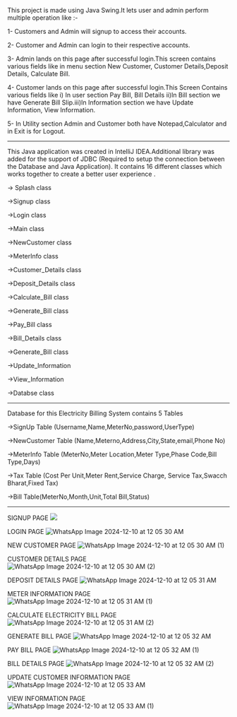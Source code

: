  This project is made using Java Swing.It lets user and admin perform multiple operation like :- 

1- Customers and Admin will signup to access their accounts.

2- Customer and Admin can login to their respective accounts.

3- Admin lands on this page after successful login.This screen contains various fields like in menu section New Customer, Customer Details,Deposit Details, Calculate Bill.

4- Customer lands on this page after successful login.This Screen Contains various fields like  i) In user section Pay Bill, Bill Details ii)In Bill section we have Generate Bill
Slip.iii)In Information section we have Update Information, View Information.

5- In Utility section Admin and Customer both have Notepad,Calculator and in Exit is for Logout.

----------------------------------------------------------------------------------------------------------------------------

This Java application was created in IntelliJ IDEA.Additional library was added for the support of JDBC (Required to setup the connection between the Database and Java Application). It contains 16 different classes which works together to create a better user experience .

-> Splash class

->Signup class

->Login class

->Main class

->NewCustomer class

->MeterInfo class

->Customer_Details class

->Deposit_Details class

->Calculate_Bill class

->Generate_Bill class

->Pay_Bill class

->Bill_Details class

->Generate_Bill class

->Update_Information

->View_Information

->Databse class

---------------------------------------------------------------------------------------------------------------------------------

Database for this Electricity Billing System contains 5 Tables

->SignUp Table (Username,Name,MeterNo,password,UserType)

->NewCustomer Table (Name,Meterno,Address,City,State,email,Phone No)

->MeterInfo Table (MeterNo,Meter Location,Meter Type,Phase Code,Bill Type,Days)

->Tax Table (Cost Per Unit,Meter Rent,Service Charge, Service Tax,Swacch Bharat,Fixed Tax)

->Bill Table(MeterNo,Month,Unit,Total Bill,Status)

--------------------------------------------------------------------------------------------------------------------------------------------------------------

SIGNUP PAGE
![](https://github.com/user-attachments/assets/31218345-43cb-4553-8aeb-afbf24c98747)

LOGIN PAGE
![WhatsApp Image 2024-12-10 at 12 05 30 AM](https://github.com/user-attachments/assets/aa577783-567a-464b-9395-51ad3faab2d7)

NEW CUSTOMER PAGE
![WhatsApp Image 2024-12-10 at 12 05 30 AM (1)](https://github.com/user-attachments/assets/50f0d503-b630-4145-9b01-88fdef44f722)

CUSTOMER DETAILS PAGE
![WhatsApp Image 2024-12-10 at 12 05 30 AM (2)](https://github.com/user-attachments/assets/fa5e2321-5d60-488f-ac7d-c9e6e83d7d73)

DEPOSIT DETAILS PAGE
![WhatsApp Image 2024-12-10 at 12 05 31 AM](https://github.com/user-attachments/assets/2497868b-7e71-485b-8a2c-d69fe9ce8a7a)

METER INFORMATION PAGE
![WhatsApp Image 2024-12-10 at 12 05 31 AM (1)](https://github.com/user-attachments/assets/4ea0bf78-b32d-4f14-b125-9a2e21f175fc)

CALCULATE ELECTRICITY BILL PAGE
![WhatsApp Image 2024-12-10 at 12 05 31 AM (2)](https://github.com/user-attachments/assets/9ec2f770-bed9-4ef2-953c-6888b1cbe71c)

GENERATE BILL PAGE
![WhatsApp Image 2024-12-10 at 12 05 32 AM](https://github.com/user-attachments/assets/adaf6c38-a0aa-4b50-b31f-5532d6c435c7)

PAY BILL PAGE
![WhatsApp Image 2024-12-10 at 12 05 32 AM (1)](https://github.com/user-attachments/assets/140530d9-3f5f-42b6-a25f-3b414820daff)

BILL DETAILS PAGE
![WhatsApp Image 2024-12-10 at 12 05 32 AM (2)](https://github.com/user-attachments/assets/560d6924-52bb-438c-8ce6-c8746aa66ea7)

UPDATE CUSTOMER INFORMATION PAGE
![WhatsApp Image 2024-12-10 at 12 05 33 AM](https://github.com/user-attachments/assets/5e2a0e80-1d8d-4eb8-9de3-f909b0e34ff4)

VIEW INFORMATION PAGE
![WhatsApp Image 2024-12-10 at 12 05 33 AM (1)](https://github.com/user-attachments/assets/85af9e73-122f-4650-920e-d70bd236df22)







